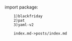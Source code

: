 import package:

        1)blackfriday
        2)pat
        3)yaml-v2

        index.md->posts/index.md
